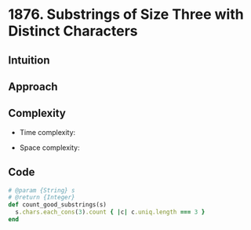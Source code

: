 # 1876. Substrings of Size Three with Distinct Characters

## Intuition

## Approach
<!-- Describe your approach to solving the problem. -->

## Complexity

- Time complexity:
<!-- Add your time complexity here, e.g. $$O(n)$$ -->

- Space complexity:
<!-- Add your space complexity here, e.g. $$O(n)$$ -->

## Code

```ruby
# @param {String} s
# @return {Integer}
def count_good_substrings(s)
  s.chars.each_cons(3).count { |c| c.uniq.length === 3 }
end
```
